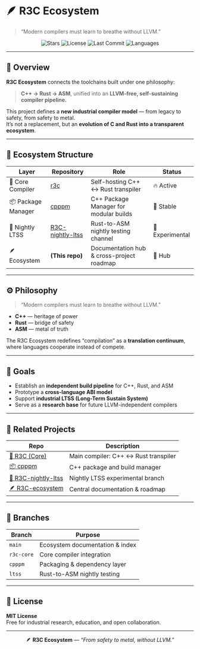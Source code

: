 # 🪶 R3C Ecosystem  
> “Modern compilers must learn to breathe without LLVM.”

<p align="center">
  <img src="https://img.shields.io/github/stars/0200134/r3c?style=for-the-badge&color=yellow" alt="Stars">
  <img src="https://img.shields.io/github/license/0200134/r3c?style=for-the-badge&color=blue" alt="License">
  <img src="https://img.shields.io/github/last-commit/0200134/r3c?style=for-the-badge&color=brightgreen" alt="Last Commit">
  <img src="https://img.shields.io/badge/Language-C++%20%7C%20Rust%20%7C%20ASM-orange?style=for-the-badge" alt="Languages">
</p>

---

## 🧭 Overview
**R3C Ecosystem** connects the toolchains built under one philosophy:  
> **C++ → Rust → ASM**, unified into an **LLVM-free, self-sustaining compiler pipeline.**

This project defines a **new industrial compiler model** — from legacy to safety, from safety to metal.  
It’s not a replacement, but an **evolution of C and Rust into a transparent ecosystem**.

---

## 🧩 Ecosystem Structure

| Layer | Repository | Role | Status |
|--------|-------------|------|--------|
| 🧱 Core Compiler | [r3c](https://github.com/0200134/r3c) | Self-hosting C++ ↔ Rust transpiler | 🔥 Active |
| 📦 Package Manager | [cpppm](https://github.com/0200134/cpppm) | C++ Package Manager for modular builds | 🧱 Stable |
| 🌙 Nightly LTSS | [R3C-nightly-ltss](https://github.com/0200134/R3C-nightly-ltss) | Rust-to-ASM nightly testing channel | 🧪 Experimental |
| 🪶 Ecosystem | **(This repo)** | Documentation hub & cross-project roadmap | 🧭 Hub |

---

## ⚙️ Philosophy

> “Modern compilers must learn to breathe without LLVM.”

- **C++** — heritage of power  
- **Rust** — bridge of safety  
- **ASM** — metal of truth  

The R3C Ecosystem redefines “compilation” as a **translation continuum**,  
where languages cooperate instead of compete.

---

## 🧾 Goals

- Establish an **independent build pipeline** for C++, Rust, and ASM  
- Prototype a **cross-language ABI model**  
- Support **industrial LTSS (Long-Term Sustain System)**  
- Serve as a **research base** for future LLVM-independent compilers

---

## 🔗 Related Projects

| Repo | Description |
|------|--------------|
| [🧱 R3C (Core)](https://github.com/0200134/r3c) | Main compiler: C++ ↔ Rust transpiler |
| [📦 cpppm](https://github.com/0200134/cpppm) | C++ package and build manager |
| [🌙 R3C-nightly-ltss](https://github.com/0200134/R3C-nightly-ltss) | Nightly LTSS experimental branch |
| [🪶 R3C-ecosystem](https://github.com/0200134/R3C-ecosystem) | Central documentation & roadmap |

---

## 🧪 Branches

| Branch | Purpose |
|---------|----------|
| `main` | Ecosystem documentation & index |
| `r3c-core` | Core compiler integration |
| `cpppm` | Packaging & dependency layer |
| `ltss` | Rust-to-ASM nightly testing |

---

## 📜 License
**MIT License**  
Free for industrial research, education, and open collaboration.

---

<p align="center">
  🪶 <b>R3C Ecosystem</b> — <i>“From safety to metal, without LLVM.”</i>
</p>
